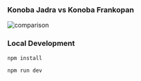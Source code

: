 ### Konoba Jadra vs Konoba Frankopan

<img style="justify-content: center;" src="https://i.imgur.com/NtqxnIR.jpeg" alt="comparison" />

### Local Development

```bash
npm install

npm run dev
```
